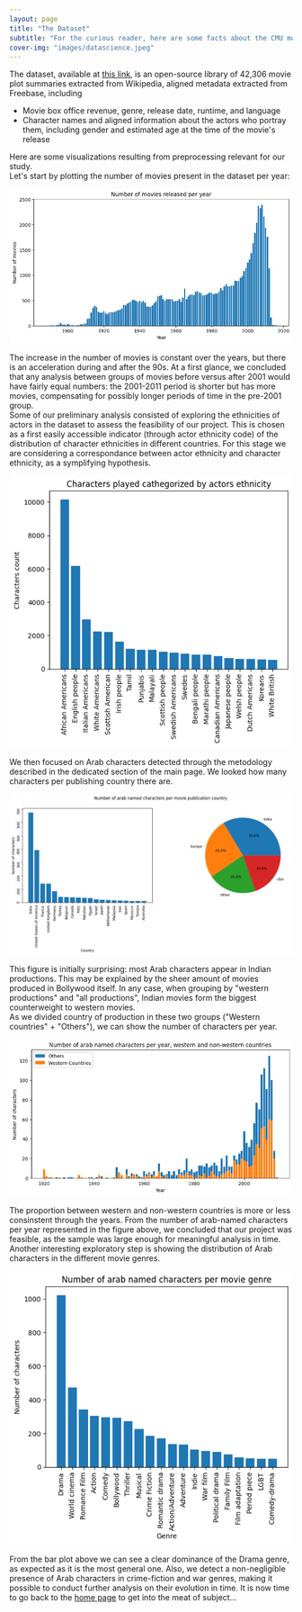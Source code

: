 ```yaml
---
layout: page
title: "The Dataset"
subtitle: "For the curious reader, here are some facts about the CMU movie dataset !"
cover-img: "images/datascience.jpeg"
---
```


The dataset, available at [this link](http://www.cs.cmu.edu/~ark/personas/), is an open-source library of 42,306 movie plot summaries extracted from Wikipedia, aligned metadata extracted from Freebase, including
- Movie box office revenue, genre, release date, runtime, and language
- Character names and aligned information about the actors who portray them, including gender and estimated age at the time of the movie's release

Here are some visualizations resulting from preprocessing relevant for our study.  
Let's start by plotting the number of movies present in the dataset per year:

![moviesperyear](images/moviesperyear.png)

The increase in the number of movies is constant over the years, but there is an acceleration during and after the 90s. At a first glance, we concluded that any analysis between groups of movies before versus after 2001 would have fairly equal numbers: the 2001-2011 period is shorter but has more movies, compensating for possibly longer periods of time in the pre-2001 group.  
Some of our preliminary analysis consisted of exploring the ethnicities of actors in the dataset to assess the feasibility of our project. This is chosen as a first easily accessible indicator (through actor ethnicity code) of the distribution of character ethnicities in different countries. For this stage we are considering a correspondance between actor ethnicity and character ethnicity, as a symplifying hypothesis.

![ethnicities all](images/ethnicities.png)

We then focused on Arab characters detected through the metodology described in the dedicated section of the main page. We looked how many characters per publishing country there are.

![arabcharpercountry](images/arabcharpercountry.png)

This figure is initially surprising: most Arab characters appear in Indian productions. This may be explained by the sheer amount of movies produced in Bollywood itself. In any case, when grouping by "western productions" and "all productions", Indian movies form the biggest counterweight to western movies.  
As we divided country of production in these two groups ("Western countries" + "Others"), we can show the number of characters per year.

![arabcharperyear_regions](images/arabcharperyear_regions.png)

The proportion between western and non-western countries is more or less consinstent through the years. From the number of arab-named characters per year represented in the figure above, we concluded that our project was feasible, as the sample was large enough for meaningful analysis in time.  
Another interesting exploratory step is showing the distribution of Arab characters in the different movie genres.

![arabcharpermoviegenre](images/arabcharpermoviegenre.png)

From the bar plot above we can see a clear dominance of the Drama genre, as expected as it is the most general one. Also, we detect a non-negligible presence of Arab characters in crime-fiction and war genres, making it possible to conduct further analysis on their evolution in time. It is now time to go back to the [home page](https://alexei-erm.github.io) to get into the meat of subject...






